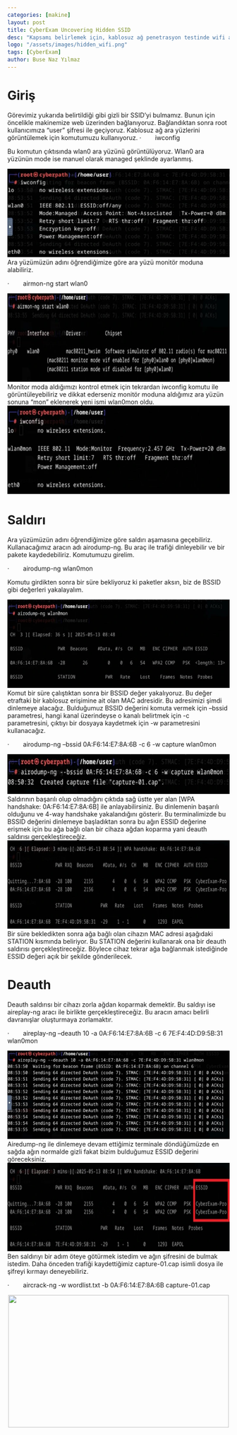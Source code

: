 ```yaml
---
categories: [makine]
layout: post
title: CyberExam Uncovering Hidden SSID 
desc: "Kapsamı belirlemek için, kablosuz ağ penetrasyon testinde wifi ağlarını bulmaya çalışıyorum. Ancak, bazı SSID değerlerinin gizli olduğunu keşfettim. Bu konuda bana yardımcı olabilir misiniz?"
logo: "/assets/images/hidden_wifi.png"
tags: [CyberExam]
author: Buse Naz Yılmaz
---
```

# Giriş
Görevimiz yukarıda belirtildiği gibi gizli bir SSID’yi bulmamız. Bunun için öncelikle makinemize web üzerinden bağlanıyoruz.  Bağlandıktan sonra root kullanıcımıza “user” şifresi ile geçiyoruz.
Kablosuz ağ ara yüzlerini görüntülemek için komutumuzu kullanıyoruz.
·        iwconfig

Bu komutun çıktısında wlan0 ara yüzünü görüntülüyoruz. Wlan0 ara yüzünün mode ise manuel olarak managed şeklinde ayarlanmış.

<div style="text-align: center;">
  <img src="./assets/images/cyberexam_unhidden/iwconfig.webp" width="600" height="200">
</div>
Ara yüzümüzün adını öğrendiğimize göre ara yüzü monitör moduna alabiliriz.

·        airmon-ng start wlan0
<div style="text-align: center;">
  <img src="./assets/images/cyberexam_unhidden/airmon.webp" width="600" height="200">
</div>
Monitor moda aldığımızı kontrol etmek için tekrardan iwconfig komutu ile görüntüleyebiliriz ve dikkat ederseniz monitör moduna aldığımız ara yüzün sonuna “mon” eklenerek yeni ismi wlan0mon oldu.
<div style="text-align: center;">
  <img src="./assets/images/cyberexam_unhidden/iw2.webp" width="600" height="200">
</div>

# Saldırı
Ara yüzümüzün adını öğrendiğimize göre saldırı aşamasına geçebiliriz. Kullanacağımız aracın adı airodump-ng. Bu araç ile trafiği dinleyebilir ve bir pakete kaydedebiliriz. Komutumuzu girelim.

·        airodump-ng wlan0mon

Komutu girdikten sonra bir süre bekliyoruz ki paketler aksın, biz de BSSID gibi değerleri yakalayalım.
<div style="text-align: center;">
  <img src="./assets/images/cyberexam_unhidden/air2.webp" width="600" height="200">
</div>
Komut bir süre çalıştıktan sonra bir BSSID değer yakalıyoruz. Bu değer etraftaki bir kablosuz erişimine ait olan MAC adresidir. Bu adresimizi şimdi dinlemeye alacağız. Bulduğumuz BSSID değerini komuta vermek için –bssid parametresi, hangi kanal üzerindeyse o kanalı belirtmek için -c parametresini, çıktıyı bir dosyaya kaydetmek için -w parametresini kullanacağız.

·        airodump-ng –bssid 0A:F6:14:E7:8A:6B -c 6 -w capture wlan0mon
<div style="text-align: center;">
  <img src="./assets/images/cyberexam_unhidden/airodump.webp" width="600" height="90">
</div>
Saldırının başarılı olup olmadığını çıktıda sağ üstte yer alan [WPA handshake: 0A:F6:14:E7:8A:6B] ile anlayabilirsiniz. Bu dinlemenin başarılı olduğunu ve 4-way handshake yakalandığını gösterir. Bu terminalimizde bu BSSID değerini dinlemeye başladıktan sonra bu ağın ESSID değerine erişmek için bu ağa bağlı olan bir cihaza ağdan koparma yani deauth saldırısı gerçekleştireceğiz. 
<div style="text-align: center;">
  <img src="./assets/images/cyberexam_unhidden/wpa_handshake.webp" width="600" height="200">
</div>
Bir süre bekledikten sonra ağa bağlı olan cihazın MAC adresi aşağıdaki STATION kısmında beliriyor. Bu STATION değerini kullanarak ona bir deauth saldırısı gerçekleştireceğiz. Böylece cihaz tekrar ağa bağlanmak istediğinde ESSID değeri açık bir şekilde gönderilecek. 

# Deauth
Deauth saldırısı bir cihazı zorla ağdan koparmak demektir. Bu saldıyı ise aireplay-ng aracı ile birlikte gerçekleştireceğiz. Bu aracın amacı belirli davranışlar oluşturmaya zorlamaktır.

·        aireplay-ng –deauth 10 -a 0A:F6:14:E7:8A:6B -c 6 7E:F4:4D:D9:5B:31 wlan0mon
<div style="text-align: center;">
  <img src="./assets/images/cyberexam_unhidden/aireplay.webp" width="600" height="200">
</div>
Airedump-ng ile dinlemeye devam ettiğimiz terminale döndüğümüzde en sağda ağın normalde gizli fakat bizim bulduğumuz ESSID değerini göreceksiniz. 
<div style="text-align: center;">
  <img src="./assets/images/cyberexam_unhidden/cyberexa.webp" width="600" height="200">
</div>
Ben saldırıyı bir adım öteye götürmek istedim ve ağın şifresini de bulmak istedim. Daha önceden trafiği kaydettiğimiz capture-01.cap isimli dosya ile şifreyi kırmayı deneyebiliriz.

·        aircrack-ng -w wordlist.txt -b 0A:F6:14:E7:8A:6B capture-01.cap
<div style="text-align: center;">
  <img src="./assets/images/cyberexam_unhidden/şifre.webp" width="500" height="300">
</div>
